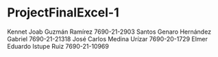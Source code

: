 # ProjectFinalExcel-1
Kennet Joab Guzmán Ramírez 7690-21-2903   Santos Genaro Hernández Gabriel 7690-21-21318   José Carlos Medina Urízar 7690-20-1729 Elmer Eduardo Istupe Ruiz 7690-21-10969 
